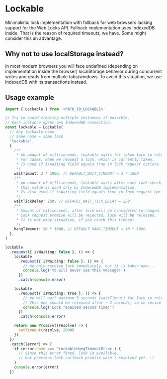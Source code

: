 # Lockable

Minimalistic lock implementation with fallback for web browsers lacking support
for the Web Locks API. Fallback implementation uses IndexedDB inside. That is
the reason of required timeouts, we have. Some might consider this an advantage.

## Why not to use localStorage instead?

In most modern browsers you will face undefined (depending on implementation
inside the browser) localStorage behavior during concurrent writes and reads
from multiple tabs/windows. To avoid this situation, we use IndexedDB with its
transactions instead.

## Usage example

```typescript
import { Lockable } from '<PATH_TO_LOCKABLE>'

// Try to avoid creating multiple instances if possible.
// Each instance opens own IndexedDB connection.
const lockable = Lockable(
  // Any lockable name.
  // Same name = same lock.
  'lockable',
  {
    /**
     * An amount of milliseconds, lockable waits for taken lock to release.
     * For cases, when we request a lock, which is currently taken.
     * Is used if isWaiting field equals true in lock request options.
     */
    waitTimout: 3 * 1000, // DEFAULT_WAIT_TIMEOUT = 3 * 1000
    /**
     * An amount of milliseconds, lockable waits after each lock check.
     * This value is used only by IndexedDB implementation.
     * Is also used if isWaiting field equals true in lock request options.
     */
    waitTickDelay: 250, // DEFAULT_WAIT_TICK_DELAY = 250
    /**
     * Amount of miliseconds, after lock will be considered to hanged.
     * Lock request promise will be rejected, lock will be released.
     * It is not okay situation, if you reach this timeout.
     */
    hangTimeout: 10 * 1000, // DEFAULT_HANG_TIMOEUT = 10 * 1000
  },
)

lockable
  .request({ isWaiting: false }, () => {
    lockable
      .request({ isWaiting: false }, () => {
        // We only receive lock immediately, but it is taken now...
        console.log('Yo will never see this message!')
      })
      .catch(console.error)

    lockable
      .request({ isWaiting: true }, () => {
        // We will wait maximum 3 seconds (waitTimout) for lock to release
        // This one should be released after ~ 2 seconds, so we recive next one too.
        console.log('Lock received second time!')
      })
      .catch(console.error)

    return new Promise((resolve) => {
      setTimeout(resolve, 2000)
    })
  })
  .catch((error) => {
    if (error.name === 'LockableHangTimeoutError') {
      // Since this error fired, lock is available,
      // but previous lock callback promise wasn't resolved yet. :(
    }
    console.error(error)
  })
```
